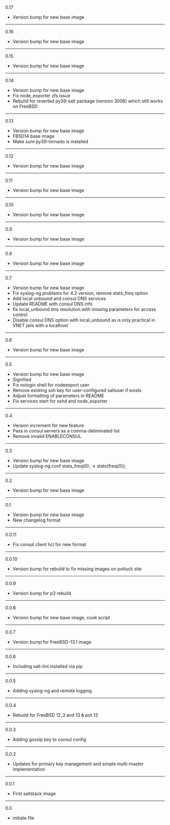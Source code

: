 0.17

* Version bump for new base image

---

0.16

* Version bump for new base image

---

0.15

* Version bump for new base image

---

0.14

* Version bump for new base image
* Fix node_exporter zfs issue
* Rebuild for reverted py39-salt package (version 3006) which still works on FreeBSD

---

0.13

* Version bump for new base image
* FBSD14 base image
* Make sure py39-tornado is installed

---

0.12

* Version bump for new base image

---

0.11

* Version bump for new base image

---

0.10

* Version bump for new base image

---

0.9

* Version bump for new base image

---

0.8

* Version bump for new base image

---

0.7

* Version bump for new base image
* Fix syslog-ng problems for 4.2 version, remove stats_freq option
* Add local unbound and consul DNS services
* Update README with consul DNS info
* fix local_unbound dns resolution with missing parameters for access control
* Disable consul DNS option with local_unbound as is only practical in VNET jails with a localhost

---

0.6

* Version bump for new base image

---

0.5

* Version bump for new base image
* Signified
* Fix nologin shell for nodeexport user
* Remove existing ssh key for user-configured saltuser if exists
* Adjust formatting of parameters in README
* Fix services start for sshd and node_exporter

---

0.4

* Version increment for new feature
* Pass in consul servers as a comma-deliminated list
* Remove invalid ENABLECONSUL

---

0.3

* Version bump for new base image
* Update syslog-ng.conf stats_freq(0); -> stats(freq(0));

---

0.2

* Version bump for new base image

---

0.1

* Version bump for new base image
* New changelog format

---

0.0.11

* Fix consul client hcl for new format

---

0.0.10

* Version bump for rebuild to fix missing images on potluck site

---

0.0.9

* Version bump for p3 rebuild

---

0.0.8

* Version bump for new base image, cook script

---

0.0.7

* Version bump for FreeBSD-13.1 image

---

0.0.6

* Including salt-lint installed via pip

---

0.0.5

* Adding syslog-ng and remote logging

---

0.0.4

* Rebuild for FreeBSD 12_3 and 13 & pot 13

---

0.0.3

* Adding gossip key to consul config

---

0.0.2

* Updates for primary key management and simple multi-master implementation

---

0.0.1

* First saltstack image

---

0.0

* initiate file
